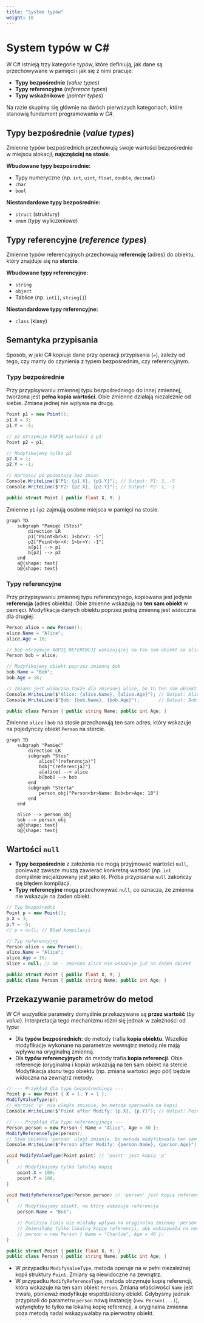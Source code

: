 ```yaml
---
title: "System typów"
weight: 10
---
```


# System typów w C#

W C# istnieją trzy kategorie typów, które definiują, jak dane są przechowywane w pamięci i jak się z nimi pracuje:
- **Typy bezpośrednie** (*value types*)
- **Typy referencyjne** (*reference types*)
- **Typy wskaźnikowe** (*pointer types*)

Na razie skupimy się głównie na dwóch pierwszych kategoriach, które stanowią fundament programowania w C#.

## Typy bezpośrednie (*value types*)

Zmienne typów bezpośrednich przechowują swoje wartości bezpośrednio w miejscu alokacji, **najczęściej na stosie**.

**Wbudowane typy bezpośrednie:**
- Typy numeryczne (np. `int`, `uint`, `float`, `double`, `decimal`)
- `char`
- `bool`

**Niestandardowe typy bezpośrednie:**
- `struct` (struktury)
- `enum` (typy wyliczeniowe)

## Typy referencyjne (*reference types*)

Zmienne typów referencyjnych przechowują **referencję** (adres) do obiektu, który znajduje się na **stercie**.

**Wbudowane typy referencyjne:**
- `string`
- `object`
- Tablice (np. `int[]`, `string[]`)

**Niestandardowe typy referencyjne:**
- `class` (klasy)

## Semantyka przypisania

Sposób, w jaki C# kopiuje dane przy operacji przypisania (`=`), zależy od tego, czy mamy do czynienia z typem bezpośrednim, czy referencyjnym.

### Typy bezpośrednie

Przy przypisywaniu zmiennej typu bezpośredniego do innej zmiennej, tworzona jest **pełna kopia wartości**. Obie zmienne działają niezależnie od siebie. Zmiana jednej nie wpływa na drugą.

```csharp
Point p1 = new Point();
p1.X = 3;
p1.Y = -5;

// p2 otrzymuje KOPIĘ wartości z p1
Point p2 = p1;

// Modyfikujemy tylko p2
p2.X = 1;
p2.Y = -1;

// Wartości p1 pozostają bez zmian
Console.WriteLine($"P1: {p1.X}, {p1.Y}"); // Output: P1: 3, -5
Console.WriteLine($"P2: {p2.X}, {p2.Y}"); // Output: P2: 1, -1

public struct Point { public float X, Y; }
```

Zmienne `p1` i `p2` zajmują osobne miejsca w pamięci na stosie.

```mermaid
graph TD
    subgraph "Pamięć (Stos)"
        direction LR
        p1["Point<br>X: 3<br>Y: -5"]
        p2["Point<br>X: 1<br>Y: -1"]
        a[p1] --> p1
        b[p2] --> p2
    end
    a@{shape: text}
    b@{shape: text}
```

### Typy referencyjne

Przy przypisywaniu zmiennej typu referencyjnego, kopiowana jest jedynie **referencja** (adres obiektu). Obie zmienne wskazują na **ten sam obiekt** w pamięci. Modyfikacja danych obiektu poprzez jedną zmienną jest widoczna dla drugiej.

```csharp
Person alice = new Person();
alice.Name = "Alice";
alice.Age = 16;

// bob otrzymuje KOPIĘ REFERENCJI wskazującej na ten sam obiekt co alice
Person bob = alice;

// Modyfikujemy obiekt poprzez zmienną bob
bob.Name = "Bob";
bob.Age = 18;

// Zmiana jest widoczna także dla zmiennej alice, bo to ten sam obiekt
Console.WriteLine($"Alice: {alice.Name}, {alice.Age}"); // Output: Alice: Bob, 18
Console.WriteLine($"Bob: {bob.Name}, {bob.Age}");       // Output: Bob: Bob, 18

public class Person { public string Name; public int Age; }
```

Zmienne `alice` i `bob` na stosie przechowują ten sam adres, który wskazuje na pojedynczy obiekt `Person` na stercie.

```mermaid
graph TD
    subgraph "Pamięć"
        direction LR
        subgraph "Stos"
            alice["(referencja)"]
            bob["(referencja)"]
            a[alice] --> alice
            b[bob] --> bob
        end
        subgraph "Sterta"
            person_obj["Person<br>Name: Bob<br>Age: 18"]
        end
    end

    alice --> person_obj
    bob --> person_obj
    a@{shape: text}
    b@{shape: text}
```

## Wartości `null`

- **Typy bezpośrednie** z założenia nie mogą przyjmować wartości `null`, ponieważ zawsze muszą zawierać konkretną wartość (np. `int` domyślnie inicjalizowany jest jako `0`). Próba przypisania `null` zakończy się błędem kompilacji.
- **Typy referencyjne** mogą przechowywać `null`, co oznacza, że zmienna nie wskazuje na żaden obiekt.

```csharp
// Typ bezpośredni
Point p = new Point();
p.X = 3;
p.Y = -5;
// p = null; // Błąd kompilacji

// Typ referencyjny
Person alice = new Person();
alice.Name = "Alice";
alice.Age = 16;
alice = null; // OK - zmienna alice nie wskazuje już na żaden obiekt

public struct Point { public float X, Y; }
public class Person { public string Name; public int Age; }
```

## Przekazywanie parametrów do metod

W C# wszystkie parametry domyślnie przekazywane są **przez wartość** (*by value*). Interpretacja tego mechanizmu różni się jednak w zależności od typu:

- Dla **typów bezpośrednich**: do metody trafia **kopia obiektu**. Wszelkie modyfikacje wykonane na parametrze wewnątrz metody nie mają wpływu na oryginalną zmienną.
- Dla **typów referencyjnych**: do metody trafia **kopia referencji**. Obie referencje (oryginalna i kopia) wskazują na ten sam obiekt na stercie. Modyfikacja *stanu* tego obiektu (np. zmiana wartości jego pól) będzie widoczna na zewnątrz metody.

```csharp
// --- Przykład dla typu bezpośredniego ---
Point p = new Point { X = 1, Y = 1 };
ModifyValueType(p);
// Wartość 'p' nie uległa zmianie, bo metoda operowała na kopii
Console.WriteLine($"Point after Modify: {p.X}, {p.Y}"); // Output: Point after Modify: 1, 1

// --- Przykład dla typu referencyjnego ---
Person person = new Person { Name = "Alice", Age = 30 };
ModifyReferenceType(person);
// Stan obiektu 'person' uległ zmianie, bo metoda modyfikowała ten sam obiekt
Console.WriteLine($"Person after Modify: {person.Name}, {person.Age}"); // Output: Person after Modify: Bob, 30

void ModifyValueType(Point point) // 'point' jest kopią 'p'
{
    // Modyfikujemy tylko lokalną kopię
    point.X = 100;
    point.Y = 100;
}

void ModifyReferenceType(Person person) // 'person' jest kopią referencji
{
    // Modyfikujemy obiekt, na który wskazuje referencja
    person.Name = "Bob";

    // Poniższa linia nie miałaby wpływu na oryginalną zmienną 'person' poza metodą.
    // Zmieniłaby tylko lokalną kopię referencji, aby wskazywała na nowy obiekt.
    // person = new Person { Name = "Charlie", Age = 40 };
}

public struct Point { public float X, Y; }
public class Person { public string Name; public int Age; }
```

- W przypadku `ModifyValueType`, metoda operuje na w pełni niezależnej kopii struktury `Point`. Zmiany są niewidoczne na zewnątrz.
- W przypadku `ModifyReferenceType`, metoda otrzymuje kopię referencji, która wskazuje na ten sam obiekt `Person`. Zmiana właściwości `Name` jest trwała, ponieważ modyfikuje współdzielony obiekt. Gdybyśmy jednak przypisali do parametru `person` nową instancję (`new Person(...)`), wpłynęłoby to tylko na lokalną kopię referencji, a oryginalna zmienna poza metodą nadal wskazywałaby na pierwotny obiekt.
